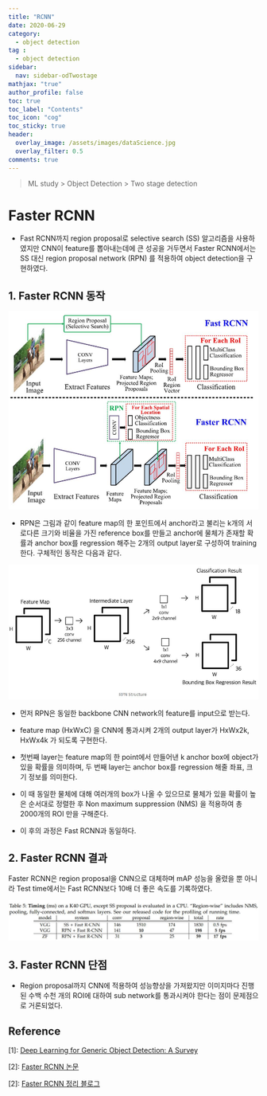 ```yaml
---
title: "RCNN"
date: 2020-06-29
category:
  - object detection
tag :
  - object detection
sidebar:
  nav: sidebar-odTwostage
mathjax: "true"
author_profile: false
toc: true
toc_label: "Contents"
toc_icon: "cog"
toc_sticky: true
header:
  overlay_image: /assets/images/dataScience.jpg
  overlay_filter: 0.5
comments: true
---
```


> ML study > Object Detection > Two stage detection

<script type="text/javascript" 
src="https://cdn.mathjax.org/mathjax/latest/MathJax.js?config=TeX-AMS_HTML">
</script>

# Faster RCNN
- Fast RCNN까지 region proposal로 selective search (SS) 알고리즘을 사용하였지만 CNN이 feature를 뽑아내는데에 큰 성공을 거두면서 Faster RCNN에서는 SS 대신 region proposal network (RPN) 를 적용하여 object detection을 구현하였다.

## 1. Faster RCNN 동작

<center><img src="/assets/images/od/survey13-2.jpg" ></center>

 - RPN은 그림과 같이 feature map의 한 포인트에서 anchor라고 불리는 k개의 서로다른 크기와 비율을 가진 reference box를 만들고 anchor에 물체가 존재할 확률과 anchor box를 regression 해주는 2개의 output layer로 구성하여 training 한다. 구체적인 동작은 다음과 같다.

<!--
<center><img src="/assets/images/od/fasterRCNN03.jpg" ></center>
-->

<center><img src="/assets/images/od/fasterRCNNBlog01.jpg" ></center>



- 먼저 RPN은 동일한 backbone CNN network의 feature를 input으로 받는다.

- feature map (HxWxC) 을 CNN에 통과시켜 2개의 output layer가 HxWx2k, HxWx4k 가 되도록 구현한다.

- 첫번째 layer는 feature map의 한 point에서 만들어낸 k anchor box에 object가 있을 확률을 의미하며, 두 번째 layer는 anchor box를 regression 해줄 좌표, 크기 정보를 의미한다.

- 이 때 동일한 물체에 대해 여러개의 box가 나올 수 있으므로 물체가 있을 확률이 높은 순서대로 정렬한 후 Non maximum suppression (NMS) 을 적용하여 총 2000개의 ROI 만을 구해준다.

- 이 후의 과정은 Fast RCNN과 동일하다.


## 2. Faster RCNN 결과

Faster RCNN은 region proposal을 CNN으로 대체하며 mAP 성능을 올렸을 뿐 아니라 Test time에서는 Fast RCNN보다 10배 더 좋은 속도를 기록하였다.

<center><img src="/assets/images/od/fasterRCNNT05.jpg" ></center>



## 3. Faster RCNN 단점
 - Region proposal까지 CNN에 적용하여 성능향상을 가져왔지만 이미지마다 진행된 수백 수천 개의 ROI에 대하여 sub network를 통과시켜야 한다는 점이 문제점으로 거론되었다.



## Reference
\[1]: [Deep Learning for Generic Object Detection: A Survey](https://doi.org/10.1007/s11263-019-01247-4)

\[2]: [Faster RCNN 논문](https://arxiv.org/pdf/1506.01497.pdf)

\[2]: [Faster RCNN 정리 블로그](https://yeomko.tistory.com/17f)



<br><br>
